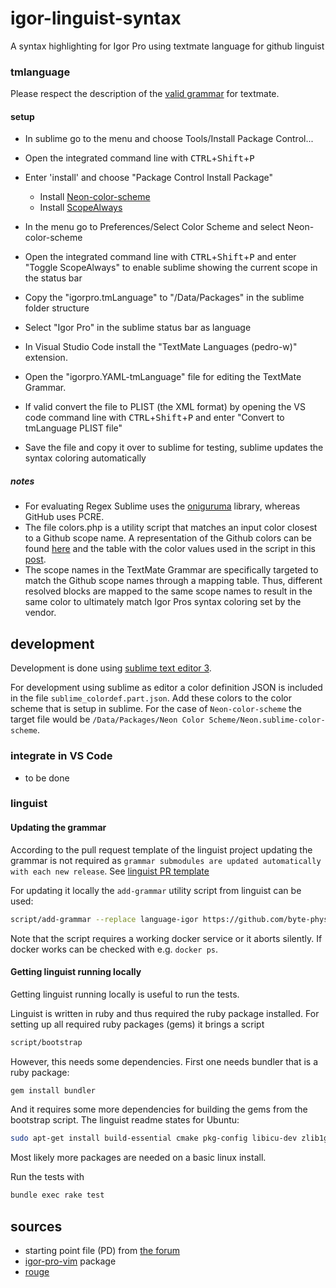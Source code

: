# igor-linguist-syntax
A syntax highlighting for Igor Pro using textmate language for github linguist

### tmlanguage

Please respect the description of the [valid
grammar](https://macromates.com/manual/en/language_grammars) for textmate.

#### setup

* In sublime go to the menu and choose Tools/Install Package Control...
* Open the integrated command line with <kbd>CTRL</kbd>+<kbd>Shift</kbd>+<kbd>P</kbd>
* Enter 'install' and choose "Package Control Install Package"
  * Install [Neon-color-scheme](https://github.com/MattDMo/Neon-color-scheme)
  * Install [ScopeAlways](https://packagecontrol.io/packages/ScopeAlways)
* In the menu go to Preferences/Select Color Scheme and select Neon-color-scheme
* Open the integrated command line with <kbd>CTRL</kbd>+<kbd>Shift</kbd>+<kbd>P</kbd> and enter "Toggle ScopeAlways" to enable sublime showing the current scope in the status bar
* Copy the "igorpro.tmLanguage" to "/Data/Packages" in the sublime folder structure
* Select "Igor Pro" in the sublime status bar as language


* In Visual Studio Code install the "TextMate Languages (pedro-w)" extension.
* Open the "igorpro.YAML-tmLanguage" file for editing the TextMate Grammar.
* If valid convert the file to PLIST (the XML format) by opening the VS code command line with <kbd>CTRL</kbd>+<kbd>Shift</kbd>+<kbd>P</kbd> and enter "Convert to tmLanguage PLIST file"
* Save the file and copy it over to sublime for testing, sublime updates the syntax coloring automatically

##### notes
* For evaluating Regex Sublime uses the [oniguruma](https://github.com/kkos/oniguruma) library, whereas GitHub uses PCRE.
* The file colors.php is a utility script that matches an input color closest to a Github scope name. A representation of the Github colors can be found [here](https://github.com/Alhadis/language-etc/blob/master/samples/lists/scope-previews.nanorc) and the table with the color values used in the script in this [post](https://github.com/github-linguist/linguist/pull/4568#issuecomment-513739638).
* The scope names in the TextMate Grammar are specifically targeted to match the Github scope names through a mapping table. Thus, different resolved blocks are mapped to the same scope names to result in the same color to ultimately match Igor Pros syntax coloring set by the vendor.
## development

Development is done using [sublime text editor 3](http://www.sublimetext.com/).

For development using sublime as editor a color definition JSON is included in the file `sublime_colordef.part.json`. Add these colors to the color scheme that is setup in sublime. For the case of `Neon-color-scheme` the target file would be `/Data/Packages/Neon Color Scheme/Neon.sublime-color-scheme`.

### integrate in VS Code

* to be done

### linguist

#### Updating the grammar

According to the pull request template of the linguist project updating the grammar is not required as
`grammar submodules are updated automatically with each new release`. See [linguist PR template](https://github.com/github-linguist/linguist/blob/master/.github/PULL_REQUEST_TEMPLATE.md?plain=1)

For updating it locally the `add-grammar` utility script from linguist can be used:

```sh
script/add-grammar --replace language-igor https://github.com/byte-physics/language-igor
```

Note that the script requires a working docker service or it aborts silently. If docker works can be checked with e.g. `docker ps`.

#### Getting linguist running locally

Getting linguist running locally is useful to run the tests.

Linguist is written in ruby and thus required the ruby package installed. For setting up all required ruby packages (gems) it brings a script

```sh
script/bootstrap
```

However, this needs some dependencies. First one needs bundler that is a ruby package:

```sh
gem install bundler
```

And it requires some more dependencies for building the gems from the bootstrap script. The linguist readme states for Ubuntu:

```sh
sudo apt-get install build-essential cmake pkg-config libicu-dev zlib1g-dev libcurl4-openssl-dev libssl-dev ruby-dev
```

Most likely more packages are needed on a basic linux install.

Run the tests with
```sh
bundle exec rake test
```


## sources

* starting point file (PD) from [the forum](https://www.wavemetrics.com/comment/5280#comment-5280)
* [igor-pro-vim](https://github.com/t-b/igor-pro-vim) package
* [rouge](https://github.com/rouge-ruby/rouge/commit/2ce33dacb63fabefc2a0f16ee834822c001779b9)
